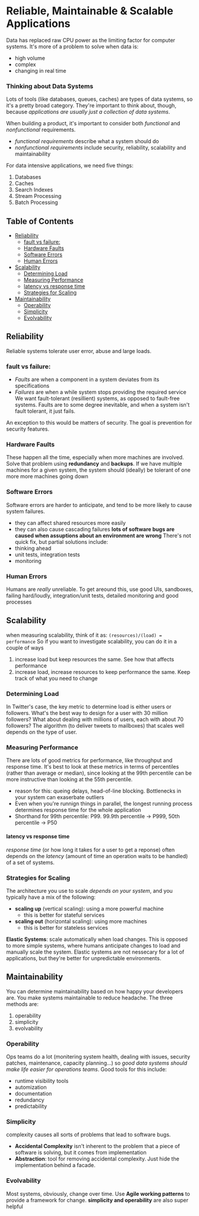 # Reliable, Maintainable & Scalable Applications
Data has replaced raw CPU power as the limiting factor for computer systems. It's more of a problem to solve when data is:
- high volume
- complex
- changing in real time

### Thinking about Data Systems
Lots of tools (like databases, queues, caches) are types of data systems, so it's a pretty broad category. They're important to think about, though, because *applications are usually just a collection of data systems*.

When building a product, it's important to consider both *functional* and *nonfunctional* requirements.
- *functional requirements* describe what a system should do
- *nonfunctional requirements* include security, reliability, scalability and maintainability

For data intensive applications, we need five things:
1. Databases
2. Caches
3. Search Indexes
4. Stream Processing
5. Batch Processing

## Table of Contents
- [Reliability](#Reliability)
  - [fault vs failure:](#fault-vs-failure:)
  - [Hardware Faults](#Hardware-Faults)
  - [Software Errors](#Software-Errors)
  - [Human Errors](#Human-Errors)
- [Scalability](#Scalability)
  - [Determining Load](#Determining-Load)
  - [Measuring Performance](#Measuring-Performance)
  - [latency vs response time](#latency-vs-response-time)
  - [Strategies for Scaling](#Strategies-for-Scaling)
- [Maintainability](#Maintainability)
  - [Operability](#Operability)
  - [Simplicity](#Simplicity)
  - [Evolvability](#Evolvability)


## Reliability
Reliable systems tolerate user error, abuse and large loads.
### **fault** vs **failure**:
- *Faults* are when a component in a system deviates from its specifications
- *Failures* are when a while system stops providing the required service
We want fault-tolerant (resillient) systems, as opposed to fault-free systems. Faults are to some degree inevitable, and when a system isn't fault tolerant, it just fails.

An exception to this would be matters of security. The goal is prevention for security features.

### Hardware Faults
These happen all the time, especially when more machines are involved. Solve that problem using **redundancy** and **backups**. If we have multiple machines for a given system, the system should (ideally) be tolerant of one more more machines going down

### Software Errors
Software errors are harder to anticipate, and tend to be more likely to cause system failures.
- they can affect shared resources more easily
- they can also cause cascading failures
**lots of software bugs are caused when assuptions about an environment are wrong**
There's not quick fix, but partial solutions include:
- thinking ahead
- unit tests, integration tests
- monitoring

### Human Errors
Humans are *really* unreliable. To get areound this, use good UIs, sandboxes, failing hard/loudly, integration/unit tests, detailed monitoring and good processes

## Scalability
when measuring scalability, think of it as: `(resources)/(load) = performance`
So if you want to investigate scalability, you can do it in a couple of ways
1. increase load but keep resources the same. See how that affects performance
3. increase load, increase resources to keep performance the same. Keep track of what you need to change

### Determining Load
In Twitter's case, the key metric to determine load is either users or followers. What's the best way to design for a user with 30 million followers? What about dealing with millions of users, each with about 70 followers? The algorithm (to deliver tweets to mailboxes) that scales well depends on the type of user.

### Measuring Performance
There are lots of good metrics for performance, like throughput and response time. It's best to look at these metrics in terms of percentiles (rather than average or median), since looking at the 99th percentile can be more instructive than looking at the 55th percentile.
- reason for this: queing delays, head-of-line blocking. Bottlenecks in your system can exaserbate outliers
- Even when you're runnign things in parallel, the longest running process determines response time for the whole application
- Shorthand for 99th percentile: P99. 99.9th percentile -> P999, 50th percentile -> P50

#### latency vs response time
*response time* (or how long it takes for a user to get a reponse) often depends on the *latency* (amount of time an operation waits to be handled) of a set of systems.

### Strategies for Scaling
The architecture you use to scale *depends on your system*, and you typically have a mix of the following:
- **scaling up** (vertical scaling): using a more powerful machine
  - this is better for stateful services
- **scaling out** (horizontal scaling): using more machines
  - this is better for stateless services

**Elastic Systems**: scale automatically when load changes. This is opposed to more simple systems, where humans anticipate changes to load and manually scale the system. Elastic systems are not nessecary for a lot of applications, but they're better for unpredictable environments.

## Maintainability
You can determine maintainability based on how happy your developers are. You make systems maintainable to reduce headache. The three methods are:
1. operability
2. simplicity
3. evolvability

### Operability
Ops teams do a lot (monitering system health, dealing with issues, security patches, maintenance, capacity planning...) so *good data systems should make life easier for operations teams*. Good tools for this include:
- runtime visibility tools
- automization
- documentation
- redundancy
- predictability

### Simplicity
complexity causes all sorts of problems that lead to software bugs.
- **Accidental Complexity** isn't inherent to the problem that a piece of software is solving, but it comes from implementation
- **Abstraction**: tool for removing accidental complexity. Just hide the implementation behind a facade.

### Evolvability
Most systems, obviously, change over time. Use **Agile working patterns** to provide a framework for change. **simplicity and operability** are also super helpful

